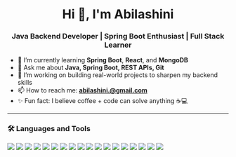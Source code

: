 <h1 align="center">Hi 👋, I'm Abilashini</h1>
<h3 align="center">Java Backend Developer | Spring Boot Enthusiast | Full Stack Learner</h3>

- 🌱 I’m currently learning **Spring Boot**, **React**, and **MongoDB**
- 💬 Ask me about **Java, Spring Boot, REST APIs, Git**
- 🚀 I’m working on building real-world projects to sharpen my backend skills
- 📫 How to reach me: **abilashini.@gmail.com**
- ✨ Fun fact: I believe coffee + code can solve anything ☕💻

- ---

### 🛠️ Languages and Tools

<p align="left">
  <img src="https://img.shields.io/badge/Java-ED8B00?style=for-the-badge&logo=java&logoColor=white"/>
  <img src="https://img.shields.io/badge/Spring_Boot-6DB33F?style=for-the-badge&logo=spring-boot&logoColor=white"/>
  <img src="https://img.shields.io/badge/React-20232A?style=for-the-badge&logo=react&logoColor=61DAFB"/>
  <img src="https://img.shields.io/badge/MySQL-4479A1?style=for-the-badge&logo=mysql&logoColor=white"/>
  <img src="https://img.shields.io/badge/MongoDB-4EA94B?style=for-the-badge&logo=mongodb&logoColor=white"/>
  <img src="https://img.shields.io/badge/Git-F05032?style=for-the-badge&logo=git&logoColor=white"/>
  <img src="https://img.shields.io/badge/Postman-FF6C37?style=for-the-badge&logo=postman&logoColor=white"/>
  <img src="https://img.shields.io/badge/HTML5-E34F26?style=for-the-badge&logo=html5&logoColor=white"/>
  <img src="https://img.shields.io/badge/CSS3-1572B6?style=for-the-badge&logo=css3&logoColor=white"/>
  <img src="https://img.shields.io/badge/JavaScript-F7DF1E?style=for-the-badge&logo=javascript&logoColor=black"/>
 <img src="https://img.shields.io/badge/Node.js-339933?style=for-the-badge&logo=nodedotjs&logoColor=white"/>
<img src="https://img.shields.io/badge/Express.js-000000?style=for-the-badge&logo=express&logoColor=white"/>
<img src="https://img.shields.io/badge/REST-005571?style=for-the-badge"/>
<img src="https://img.shields.io/badge/Netlify-00C7B7?style=for-the-badge&logo=netlify&logoColor=white"/>
<img src="https://img.shields.io/badge/JWT-000000?style=for-the-badge&logo=JSON%20web%20tokens&logoColor=white"/>
<img src="https://img.shields.io/badge/VS_Code-007ACC?style=for-the-badge&logo=visual-studio-code&logoColor=white"/>
<img src="https://img.shields.io/badge/GitHub_Actions-2088FF?style=for-the-badge&logo=github-actions&logoColor=white"/>
<img src="https://img.shields.io/badge/IntelliJ_IDEA-000000?style=for-the-badge&logo=intellijidea&logoColor=white"/>
</p>

